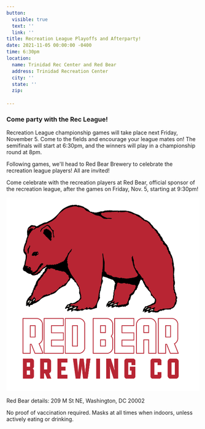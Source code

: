 ```yaml
---
button:
  visible: true
  text: ''
  link: ''
title: Recreation League Playoffs and Afterparty!
date: 2021-11-05 00:00:00 -0400
time: 6:30pm
location:
  name: Trinidad Rec Center and Red Bear
  address: Trinidad Recreation Center
  city: ''
  state: ''
  zip: 

---
```

### Come party with the Rec League!

Recreation League championship games will take place next Friday, November 5.  Come to the fields and encourage your league mates on!  The semifinals will start at 6:30pm, and the winners will play in a championship round at 8pm.

Following games, we'll head to Red Bear Brewery to celebrate the recreation league players!  All are invited!

Come celebrate with the recreation players at Red Bear, official sponsor of the recreation league, after the games on Friday, Nov. 5, starting at 9:30pm!

![](/img/red_bear_logo.png)

Red Bear details: 209 M St NE, Washington, DC 20002

No proof of vaccination required. Masks at all times when indoors, unless actively eating or drinking.